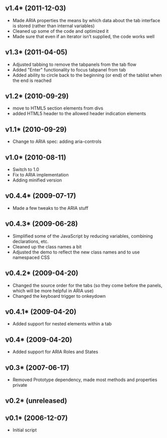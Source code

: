 ## v1.4* (2011-12-03)

* Made ARIA properties the means by which data about the tab interface is stored (rather than internal variables)
* Cleaned up some of the code and optimized it
* Made sure that even if an iterator isn’t supplied, the code works well

## v1.3* (2011-04-05)

* Adjusted tabbing to remove the tabpanels from the tab flow
* Added "Enter" functionality to focus tabpanel from tab
* Added ability to circle back to the beginning (or end) of the tablist when the end is reached

## v1.2* (2010-09-29)

* move to HTML5 section elements from divs
* added HTML5 header to the allowed header indication elements

## v1.1* (2010-09-29)

* Change to ARIA spec: adding aria-controls

## v1.0* (2010-08-11)

* Switch to 1.0
* Fix to ARIA implementation
* Adding minified version

## v0.4.4* (2009-07-17)

* Made a few tweaks to the ARIA stuff

## v0.4.3* (2009-06-28)

* Simplified some of the JavaScript by reducing variables, combining declarations, etc.
* Cleaned up the class names a bit
* Adjusted the demo to reflect the new class names and to use namespaced CSS

## v0.4.2* (2009-04-20)

* Changed the source order for the tabs (so they come before the panels, which will be more helpful in ARIA use)
* Changed the keyboard trigger to onkeydown

## v0.4.1* (2009-04-20)

* Added support for nested elements within a tab

## v0.4* (2009-04-20)

* Added support for ARIA Roles and States

## v0.3* (2007-06-17)

* Removed Prototype dependency, made most methods and properties private

## v0.2* (unreleased)

## v0.1* (2006-12-07)

* Initial script
